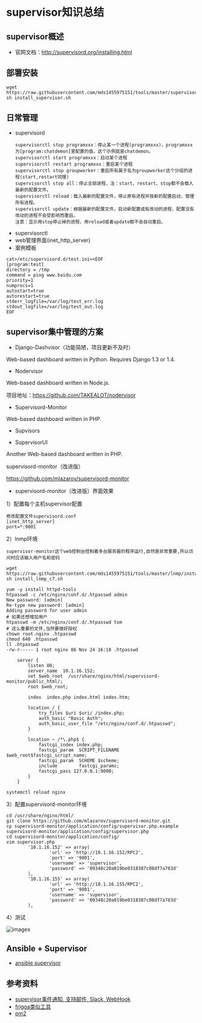 # supervisor知识总结

## supervisor概述
- 官网文档：http://supervisord.org/installing.html

## 部署安装
```
wget https://raw.githubusercontent.com/mds1455975151/tools/master/supervisor/install_supervisor.sh
sh install_supervisor.sh
```
## 日常管理
- supervisord
  ``` text
  supervisorctl stop programxxx：停止某一个进程(programxxx)，programxxx为[program:chatdemon]里配置的值，这个示例就是chatdemon。
  supervisorctl start programxxx：启动某个进程
  supervisorctl restart programxxx：重启某个进程
  supervisorctl stop groupworker：重启所有属于名为groupworker这个分组的进程(start,restart同理)
  supervisorctl stop all：停止全部进程，注：start、restart、stop都不会载入最新的配置文件。
  supervisorctl reload：载入最新的配置文件，停止原有进程并按新的配置启动、管理所有进程。
  supervisorctl update：根据最新的配置文件，启动新配置或有改动的进程，配置没有改动的进程不会受影响而重启。
  注意：显示用stop停止掉的进程，用reload或者update都不会自动重启。
  ```
- supervisorctl
- web管理界面(inet_http_server)
- 案例模板
```
cat>/etc/supervisord.d/test.ini<<EOF
[program:test]
directory = /tmp
command = ping www.baidu.com
priority=1
numprocs=1
autostart=true
autorestart=true
stderr_logfile=/var/log/test_err.log
stdout_logfile=/var/log/test_out.log
EOF
```

## supervisor集中管理的方案
- Django-Dashvisor（功能简陋，项目更新不及时）

Web-based dashboard written in Python. Requires Django 1.3 or 1.4.

- Nodervisor

Web-based dashboard written in Node.js.

项目地址：https://github.com/TAKEALOT/nodervisor

- Supervisord-Monitor

Web-based dashboard written in PHP.

- Supvisors

- SupervisorUI

Another Web-based dashboard written in PHP.

supervisord-monitor（改进版）

https://github.com/mlazarov/supervisord-monitor

- supervisord-monitor（改进版）界面效果

1）配置每个主机supervisor配置
```
修改配置文件supervisord.conf
[inet_http_server]
port=*:9001
```
2）lnmp环境
```
supervisor-monitor这个web控制台控制着多台服务器的程序运行,自然是非常重要,所以访问时应该输入用户名和密码

wget https://raw.githubusercontent.com/mds1455975151/tools/master/lnmp/install_lnmp_c7.sh
sh install_lnmp_c7.sh

yum -y install httpd-tools
htpasswd -c /etc/nginx/conf.d/.htpasswd admin
New password: [admin]
Re-type new password: [admin]
Adding password for user admin
# 如果还想增加用户
htpasswd -m /etc/nginx/conf.d/.htpasswd tom
# 这么重要的文件,当然要做好授权
chown root.nginx .htpasswd
chmod 640 .htpasswd
ll .htpasswd
-rw-r----- 1 root nginx 86 Nov 24 16:18 .htpasswd

    server {
        listen 80;
        server_name  10.1.16.152;
        set $web_root  /usr/share/nginx/html/supervisord-monitor/public_html/;
        root $web_root;

        index  index.php index.html index.htm;

        location / {
            try_files $uri $uri/ /index.php;
            auth_basic "Basic Auth";
            auth_basic_user_file "/etc/nginx/conf.d/.htpasswd";
        }

        location ~ /*\.php$ {
            fastcgi_index index.php;
            fastcgi_param  SCRIPT_FILENAME $web_root$fastcgi_script_name;
            fastcgi_param  SCHEME $scheme;
            include        fastcgi_params;
            fastcgi_pass 127.0.0.1:9000;
        }
    }

systemctl reload nginx
```
3）配置supervisord-monitor环境
```
cd /usr/share/nginx/html/
git clone https://github.com/mlazarov/supervisord-monitor.git
cp supervisord-monitor/application/config/supervisor.php.example supervisord-monitor/application/config/supervisor.php
cd supervisord-monitor/application/config/
vim supervisor.php
        '10.1.16.152' => array(
                'url' => 'http://10.1.16.152/RPC2',
                'port' => '9001',
                'username' => 'supervisor',
                'password' => '09348c20a019be0318387c08df7a783d'
        ),
        '10.1.16.155' => array(
                'url' => 'http://10.1.16.155/RPC2',
                'port' => '9001',
                'username' => 'supervisor',
                'password' => '09348c20a019be0318387c08df7a783d'
        ),

```
4）测试

![images](https://github.com/mds1455975151/tools/blob/master/supervisor/images/01.png)

## Ansible + Supervisor
- [ansible supervisor](http://docs.ansible.com/ansible/latest/modules/supervisorctl_module.html#supervisorctl-module)

## 参考资料
- [supervisor事件通知, 支持邮件, Slack, WebHook](https://github.com/ouqiang/supervisor-event-listener)
- [frigga类似工具](https://github.com/xiaomi-sa/frigga)
- [pm2](http://pm2.keymetrics.io/)
